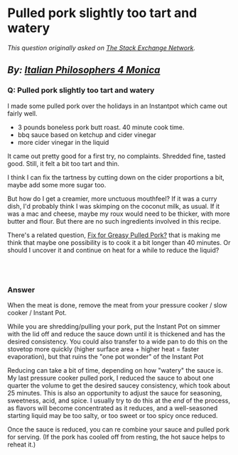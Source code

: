 # Pulled pork slightly too tart and watery

_This question originally asked on [The Stack Exchange Network](https://cooking.stackexchange.com/q/119546)._

_By: [Italian Philosophers 4 Monica](https://cooking.stackexchange.com/u/64096)_
<br>
--------------------------------------------
### Q: Pulled pork slightly too tart and watery
<p>I made some pulled pork over the holidays in an Instantpot which came out fairly well.</p>
<ul>
<li>3 pounds boneless pork butt roast. 40 minute cook time.</li>
<li>bbq sauce based on ketchup and cider vinegar</li>
<li>more cider vinegar in the liquid</li>
</ul>
<p>It came out pretty good for a first try, no complaints.  Shredded fine, tasted good.  Still, it felt a bit too tart and thin.</p>
<p>I think I can fix the tartness by cutting down on the cider proportions a bit, maybe add some more sugar too.</p>
<p>But how do I get a creamier, more unctuous mouthfeel?  If it was a curry dish, I'd probably think I was skimping on the coconut milk, as usual.  If it was a mac and cheese, maybe my roux would need to be thicker, with more butter and flour.  But there are no such ingredients involved in this recipe.</p>
<p>There's a related question, <a href="https://cooking.stackexchange.com/q/90734/64096">Fix for Greasy Pulled Pork?</a> that is making me think that maybe one possibility is to cook it a bit longer than 40 minutes.  Or should I uncover it and continue on heat for a while to reduce the liquid?</p>

<br><br>
### Answer 
<p>When the meat is done, remove the meat from your pressure cooker / slow cooker / Instant Pot.</p>
<p>While you are shredding/pulling your pork, put the Instant Pot on simmer with the lid off and reduce the sauce down until it is thickened and has the desired consistency. You could also transfer to a wide pan to do this on the stovetop more quickly (higher surface area + higher heat = faster evaporation), but that ruins the &quot;one pot wonder&quot; of the Instant Pot</p>
<p>Reducing can take a bit of time, depending on how &quot;watery&quot; the sauce is. My last pressure cooker pulled pork, I reduced the sauce to about one quarter the volume to get the desired saucey consistency, which took about 25 minutes. This is also an opportunity to adjust the sauce for seasoning, sweetness, acid, and spice. I usually try to do this at the <em>end</em> of the process, as flavors will become concentrated as it reduces, and a well-seasoned starting liquid may be too salty, or too sweet or too spicy once reduced.</p>
<p>Once the sauce is reduced, you can re combine your sauce and pulled pork for serving. (If the pork has cooled off from resting, the hot sauce helps to reheat it.)</p>

